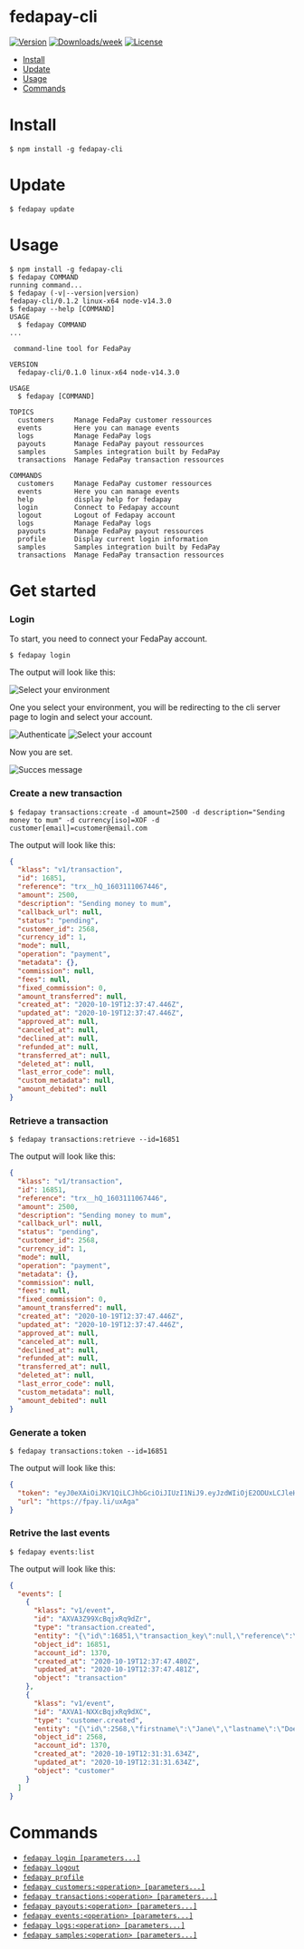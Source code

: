 fedapay-cli
===========

[![Version](https://img.shields.io/npm/v/fedapay-cli.svg)](https://npmjs.org/package/fedapay-cli)
[![Downloads/week](https://img.shields.io/npm/dw/fedapay-cli.svg)](https://npmjs.org/package/fedapay-cli)
[![License](https://img.shields.io/npm/l/fedapay-cli.svg)](https://github.com/fedapay/fedapay-cli/blob/master/package.json)

<!-- toc -->
* [Install](#install)
* [Update](#update)
* [Usage](#usage)
* [Commands](#commands)
<!-- tocstop -->

# Install
```
$ npm install -g fedapay-cli
```

# Update
```
$ fedapay update
```

# Usage
<!-- usage -->
```sh-session
$ npm install -g fedapay-cli
$ fedapay COMMAND
running command...
$ fedapay (-v|--version|version)
fedapay-cli/0.1.2 linux-x64 node-v14.3.0
$ fedapay --help [COMMAND]
USAGE
  $ fedapay COMMAND
...
```
<!-- usagestop -->
```
 command-line tool for FedaPay

VERSION
  fedapay-cli/0.1.0 linux-x64 node-v14.3.0

USAGE
  $ fedapay [COMMAND]

TOPICS
  customers     Manage FedaPay customer ressources
  events        Here you can manage events
  logs          Manage FedaPay logs
  payouts       Manage FedaPay payout ressources
  samples       Samples integration built by FedaPay
  transactions  Manage FedaPay transaction ressources

COMMANDS
  customers     Manage FedaPay customer ressources
  events        Here you can manage events
  help          display help for fedapay
  login         Connect to Fedapay account
  logout        Logout of Fedapay account
  logs          Manage FedaPay logs
  payouts       Manage FedaPay payout ressources
  profile       Display current login information
  samples       Samples integration built by FedaPay
  transactions  Manage FedaPay transaction ressources
```

# Get started

### Login

To start, you need to connect your FedaPay account.

```
$ fedapay login
```

The output will look like this:

![Select your environment](./docs/images/sandbox.png)

One you select your environment, you will be redirecting to the cli server page to login and select your account.

![Authenticate](./docs/images/output-login-sandbox.png)
![Select your account](./docs/images/select-account.png)

Now you are set.

![Succes message](./docs/images/succes.png)

### Create a new transaction

```
$ fedapay transactions:create -d amount=2500 -d description="Sending money to mum" -d currency[iso]=XOF -d customer[email]=customer@email.com
```

The output will look like this:

```json
{
  "klass": "v1/transaction",
  "id": 16851,
  "reference": "trx__hQ_1603111067446",
  "amount": 2500,
  "description": "Sending money to mum",
  "callback_url": null,
  "status": "pending",
  "customer_id": 2568,
  "currency_id": 1,
  "mode": null,
  "operation": "payment",
  "metadata": {},
  "commission": null,
  "fees": null,
  "fixed_commission": 0,
  "amount_transferred": null,
  "created_at": "2020-10-19T12:37:47.446Z",
  "updated_at": "2020-10-19T12:37:47.446Z",
  "approved_at": null,
  "canceled_at": null,
  "declined_at": null,
  "refunded_at": null,
  "transferred_at": null,
  "deleted_at": null,
  "last_error_code": null,
  "custom_metadata": null,
  "amount_debited": null
}
```

### Retrieve a transaction

```
$ fedapay transactions:retrieve --id=16851
```

The output will look like this:

```json
{
  "klass": "v1/transaction",
  "id": 16851,
  "reference": "trx__hQ_1603111067446",
  "amount": 2500,
  "description": "Sending money to mum",
  "callback_url": null,
  "status": "pending",
  "customer_id": 2568,
  "currency_id": 1,
  "mode": null,
  "operation": "payment",
  "metadata": {},
  "commission": null,
  "fees": null,
  "fixed_commission": 0,
  "amount_transferred": null,
  "created_at": "2020-10-19T12:37:47.446Z",
  "updated_at": "2020-10-19T12:37:47.446Z",
  "approved_at": null,
  "canceled_at": null,
  "declined_at": null,
  "refunded_at": null,
  "transferred_at": null,
  "deleted_at": null,
  "last_error_code": null,
  "custom_metadata": null,
  "amount_debited": null
}
```

### Generate a token
```
$ fedapay transactions:token --id=16851
```

The output will look like this:

```json
{
  "token": "eyJ0eXAiOiJKV1QiLCJhbGciOiJIUzI1NiJ9.eyJzdWIiOjE2ODUxLCJleHAiOjE2MDMxOTc3ODh9.961u7Gf5lr2LouyEGCnRN_uPP7Y4DUuRKL50M_WwVV4",
  "url": "https://fpay.li/uxAga"
}
```

### Retrive the last events

```
$ fedapay events:list
```

The output will look like this:

```json
{
  "events": [
    {
      "klass": "v1/event",
      "id": "AXVA3Z99XcBqjxRq9dZr",
      "type": "transaction.created",
      "entity": "{\"id\":16851,\"transaction_key\":null,\"reference\":\"trx__hQ_1603111067446\",\"description\":\"Sending money to mum\",\"callback_url\":null,\"amount\":2500,\"items\":1,\"status\":\"pending\",\"currency_id\":1,\"customer_id\":2568,\"deleted_at\":null,\"created_at\":\"2020-10-19T12:37:47.446Z\",\"updated_at\":\"2020-10-19T12:37:47.446Z\",\"mode\":null,\"approved_at\":null,\"metadata\":{},\"canceled_at\":null,\"declined_at\":null,\"refunded_at\":null,\"transferred_at\":null,\"commission\":null,\"fees\":null,\"amount_transferred\":null,\"operation\":\"payment\",\"fixed_commission\":0,\"last_error_code\":null,\"last_error_message\":null,\"custom_metadata\":null,\"page_id\":null,\"amount_debited\":null,\"approved_partially_refunded_at\":null,\"transferred_partially_refunded_at\":null,\"lock_transfer\":false,\"receipt_url\":null}",
      "object_id": 16851,
      "account_id": 1370,
      "created_at": "2020-10-19T12:37:47.480Z",
      "updated_at": "2020-10-19T12:37:47.481Z",
      "object": "transaction"
    },
    {
      "klass": "v1/event",
      "id": "AXVA1-NXXcBqjxRq9dXC",
      "type": "customer.created",
      "entity": "{\"id\":2568,\"firstname\":\"Jane\",\"lastname\":\"Doe\",\"email\":\"customer@email.com\",\"account_id\":1370,\"deleted_at\":null,\"created_at\":\"2020-10-19T12:31:31.628Z\",\"updated_at\":\"2020-10-19T12:31:31.628Z\",\"phone_number_id\":11272}",
      "object_id": 2568,
      "account_id": 1370,
      "created_at": "2020-10-19T12:31:31.634Z",
      "updated_at": "2020-10-19T12:31:31.634Z",
      "object": "customer"
    }
  ]
}
```

# Commands
* [`fedapay login [parameters...]`](https://github.com/fedapay/fedapay-cli/blob/master/docs/login.md)
* [`fedapay logout`](https://github.com/fedapay/fedapay-cli/blob/master/docs/logout.md)
* [`fedapay profile`](https://github.com/fedapay/fedapay-cli/blob/master/docs/profile.md)
* [`fedapay customers:<operation> [parameters...]`](https://github.com/fedapay/fedapay-cli/blob/master/docs/customers.md)
* [`fedapay transactions:<operation> [parameters...]`](https://github.com/fedapay/fedapay-cli/blob/master/docs/transactions.md)
* [`fedapay payouts:<operation> [parameters...]`](https://github.com/fedapay/fedapay-cli/blob/master/docs/payouts.md)
* [`fedapay events:<operation> [parameters...]`](https://github.com/fedapay/fedapay-cli/blob/master/docs/events.md)
* [`fedapay logs:<operation> [parameters...]`](https://github.com/fedapay/fedapay-cli/blob/master/docs/logs.md)
* [`fedapay samples:<operation> [parameters...]`](https://github.com/fedapay/fedapay-cli/blob/master/docs/samples.md)
